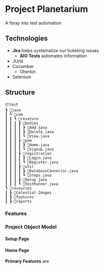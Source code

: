 # Project Planetarium
A foray into test automation

## Technologies

- **Jira** helps systematize our ticketing issues
  - **AIO Tests** automates information
- JUnit
- Cucumber
  - Gherkin
- Selenium

## Structure
````
📦test
┣ 📂java
┃ ┗ 📂com
┃ ┃ ┗ 📂revature
┃ ┃ ┃ ┣ 📂bodies
┃ ┃ ┃ ┃ ┣ 🍵Add.java
┃ ┃ ┃ ┃ ┣ 🍵Delete.java
┃ ┃ ┃ ┃ ┗ 🍵View.java
┃ ┃ ┃ ┣ 📂pom
┃ ┃ ┃ ┃ ┣ 🍵Home.java
┃ ┃ ┃ ┃ ┗ 🍵Signup.java
┃ ┃ ┃ ┣ 📂registration
┃ ┃ ┃ ┃ ┣ 🍵Login.java
┃ ┃ ┃ ┃ ┗ 🍵Register.java
┃ ┃ ┃ ┣ 📂util
┃ ┃ ┃ ┃ ┣ 🍵DatabaseConnector.java
┃ ┃ ┃ ┃ ┗ 🍵Steps.java
┃ ┃ ┃ ┣ 🍵Setup.java
┃ ┃ ┃ ┗ 🍵TestRunner.java
┗ 📂resources
┃ ┣ 📂Celestial-Images
┃ ┣ 📂features
┃ ┣ 📂reports
````
### Features

### Project Object Model
#### Setup Page

#### Home Page
**Primary Features** are
### 